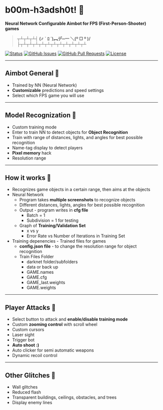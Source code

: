 # b00m-h3adsh0t! &#x1F537;
**Neural Network Configurable Aimbot for FPS (First-Person-Shooter) games**
> **┬┴┬┴┬┴┤ (҂   ` ﾛ ´)︻デ═一      ＼(º □ º )/	├┬┴┬┴┬┴┬┴┬┴┬┴┬┴┬┴┬┴┬┴┬┴**

<div>
  
  [![Status](https://img.shields.io/badge/status-work--in--progress-success.svg)]()
  [![GitHub Issues](https://img.shields.io/github/issues/lucylow/b00m-h3adsh0t.svg)](https://github.com/lucylow/Mrs.Robot/issues)
  [![GitHub Pull Requests](https://img.shields.io/github/issues-pr/lucylow/b00m-h3adsh0t.svg)](https://github.com/lucylow/b00m-h3adsh0t/pulls)
  [![License](https://img.shields.io/bower/l/bootstrap)]()

</div>

---   
   
## Aimbot General &#x1F537;
* Trained by NN (Neural Network)
* **Customizable** predictions and speed settings 
* Select which FPS game you will use

---

## Model Recognization  &#x1F537;
* Custom training mode 
* Enter to train NN to detect objects for **Object Recognition** 
* Train with range of distances, lights, and angles for best possible recognition
* Name-tag display to detect players 
* **Pixel memory** hack
* Resolution range 

---


## How it works  &#x1F537;
* Recognizes game objects in a certain range, then aims at the objects
* Neural Network 
    * Program takes **multiple screenshots** to recognize objects 
    * Different distances, lights, angles for best possible recognition 
    * Output - program writes in **cfg file** 
      * Batch = 1
      * Subdivision = 1 for testing 
    * Graph of **Training/Validation Set**
      * x vs y 
      * Error Rate vs Number of Iterations in Training Set 
* Training depenencies - Trained files for games
    * **config.json file** - to change the resolution range for object recognition  
    * Train Files Folder
      * darknet folder/subfolders 
      * data or back up
      * GAME.names
      * GAME.cfg
      * GAME_last.weights 
      * GAME.weights

---

## Player Attacks &#x1F537;
* Select button to attack and **enable/disable training mode**
* Custom **zooming control** with scroll wheel 
* Custom cursors 
* Laser sight
* Trigger bot
* **Auto shoot :)** 
* Auto clicker for semi automatic weapons 
* Dynamic recoil control  

---


## Other Glitches  &#x1F537;
* Wall glitches
* Reduced flash 
* Transparent buildings, ceilings, obstacles, and trees
* Display enemy lines 
